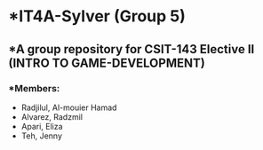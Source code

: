 # *IT4A-Sylver (Group 5)

## *A group repository for CSIT-143 Elective II (INTRO TO GAME-DEVELOPMENT)

### *Members:
*  Radjilul, Al-mouier Hamad
*  Alvarez, Radzmil
*  Apari, Eliza
*  Teh, Jenny
